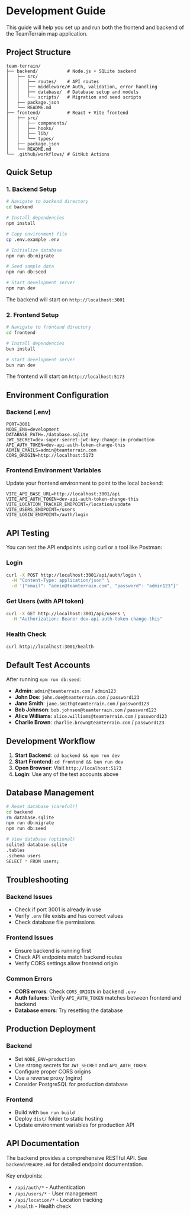 # Development Guide

This guide will help you set up and run both the frontend and backend of the TeamTerrain map application.

## Project Structure

```
team-terrain/
├── backend/           # Node.js + SQLite backend
│   ├── src/
│   │   ├── routes/    # API routes
│   │   ├── middleware/# Auth, validation, error handling
│   │   ├── database/  # Database setup and models
│   │   └── scripts/   # Migration and seed scripts
│   ├── package.json
│   └── README.md
├── frontend/          # React + Vite frontend
│   ├── src/
│   │   ├── components/
│   │   ├── hooks/
│   │   ├── lib/
│   │   └── types/
│   ├── package.json
│   └── README.md
└── .github/workflows/ # GitHub Actions
```

## Quick Setup

### 1. Backend Setup

```bash
# Navigate to backend directory
cd backend

# Install dependencies
npm install

# Copy environment file
cp .env.example .env

# Initialize database
npm run db:migrate

# Seed sample data
npm run db:seed

# Start development server
npm run dev
```

The backend will start on `http://localhost:3001`

### 2. Frontend Setup

```bash
# Navigate to frontend directory  
cd frontend

# Install dependencies
bun install

# Start development server
bun run dev
```

The frontend will start on `http://localhost:5173`

## Environment Configuration

### Backend (.env)
```env
PORT=3001
NODE_ENV=development
DATABASE_PATH=./database.sqlite
JWT_SECRET=dev-super-secret-jwt-key-change-in-production
API_AUTH_TOKEN=dev-api-auth-token-change-this
ADMIN_EMAILS=admin@teamterrain.com
CORS_ORIGIN=http://localhost:5173
```

### Frontend Environment Variables
Update your frontend environment to point to the local backend:

```env
VITE_API_BASE_URL=http://localhost:3001/api
VITE_API_AUTH_TOKEN=dev-api-auth-token-change-this
VITE_LOCATION_TRACKER_ENDPOINT=/location/update
VITE_USERS_ENDPOINT=/users
VITE_LOGIN_ENDPOINT=/auth/login
```

## API Testing

You can test the API endpoints using curl or a tool like Postman:

### Login
```bash
curl -X POST http://localhost:3001/api/auth/login \
  -H "Content-Type: application/json" \
  -d '{"email": "admin@teamterrain.com", "password": "admin123"}'
```

### Get Users (with API token)
```bash
curl -X GET http://localhost:3001/api/users \
  -H "Authorization: Bearer dev-api-auth-token-change-this"
```

### Health Check
```bash
curl http://localhost:3001/health
```

## Default Test Accounts

After running `npm run db:seed`:

- **Admin**: `admin@teamterrain.com` / `admin123`
- **John Doe**: `john.doe@teamterrain.com` / `password123`
- **Jane Smith**: `jane.smith@teamterrain.com` / `password123`
- **Bob Johnson**: `bob.johnson@teamterrain.com` / `password123`
- **Alice Williams**: `alice.williams@teamterrain.com` / `password123`
- **Charlie Brown**: `charlie.brown@teamterrain.com` / `password123`

## Development Workflow

1. **Start Backend**: `cd backend && npm run dev`
2. **Start Frontend**: `cd frontend && bun run dev`
3. **Open Browser**: Visit `http://localhost:5173`
4. **Login**: Use any of the test accounts above

## Database Management

```bash
# Reset database (careful!)
cd backend
rm database.sqlite
npm run db:migrate
npm run db:seed

# View database (optional)
sqlite3 database.sqlite
.tables
.schema users
SELECT * FROM users;
```

## Troubleshooting

### Backend Issues
- Check if port 3001 is already in use
- Verify `.env` file exists and has correct values
- Check database file permissions

### Frontend Issues  
- Ensure backend is running first
- Check API endpoints match backend routes
- Verify CORS settings allow frontend origin

### Common Errors
- **CORS errors**: Check `CORS_ORIGIN` in backend `.env`
- **Auth failures**: Verify `API_AUTH_TOKEN` matches between frontend and backend
- **Database errors**: Try resetting the database

## Production Deployment

### Backend
- Set `NODE_ENV=production`
- Use strong secrets for `JWT_SECRET` and `API_AUTH_TOKEN`
- Configure proper CORS origins
- Use a reverse proxy (nginx)
- Consider PostgreSQL for production database

### Frontend
- Build with `bun run build`
- Deploy `dist/` folder to static hosting
- Update environment variables for production API

## API Documentation

The backend provides a comprehensive RESTful API. See `backend/README.md` for detailed endpoint documentation.

Key endpoints:
- `/api/auth/*` - Authentication
- `/api/users/*` - User management  
- `/api/location/*` - Location tracking
- `/health` - Health check
